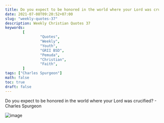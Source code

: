 ```yaml
---
title: Do you expect to be honored in the world where your Lord was crucified?
date: 2021-07-08T09:20:52+07:00
slug: "weekly-quotes-37"
description: Weekly Christian Quotes 37
keywords: 
        [
                "Quotes",
                "Weekly",
                "Youth",
                "GRII BSD",
                "Pemuda",
                "Christian",
                "Faith",
        ]
tags: ["Charles Spurgeon"]
math: false
toc: true
draft: false
---
```


Do you expect to be honored in the world where your Lord was crucified? - Charles Spurgeon

![image](/images/quotes/20210708.jpeg)
